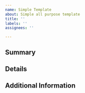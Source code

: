 ```yaml
---
name: Simple Template
about: Simple all purpose template
title: ''
labels: ''
assignees: ''

---
```


## Summary

## Details

## Additional Information

